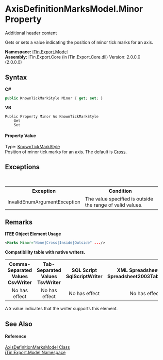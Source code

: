 # AxisDefinitionMarksModel.Minor Property 
Additional header content 

Gets or sets a value indicating the position of minor tick marks for an axis.

**Namespace:**&nbsp;<a href="N_iTin_Export_Model">iTin.Export.Model</a><br />**Assembly:**&nbsp;iTin.Export.Core (in iTin.Export.Core.dll) Version: 2.0.0.0 (2.0.0.0)

## Syntax

**C#**<br />
``` C#
public KnownTickMarkStyle Minor { get; set; }
```

**VB**<br />
``` VB
Public Property Minor As KnownTickMarkStyle
	Get
	Set
```


#### Property Value
Type: <a href="T_iTin_Export_Model_KnownTickMarkStyle">KnownTickMarkStyle</a><br />Position of minor tick marks for an axis. The default is <a href="T_iTin_Export_Model_KnownTickMarkStyle">Cross</a>.

## Exceptions
&nbsp;<table><tr><th>Exception</th><th>Condition</th></tr><tr><td>InvalidEnumArgumentException</td><td>The value specified is outside the range of valid values.</td></tr></table>

## Remarks

**ITEE Object Element Usage**<br />
``` XML
<Marks Minor="None|Cross|Inside|Outside" .../>
```


<strong>Compatibility table with native writers.</strong><table><tr><th>Comma-Separated Values<br />CsvWriter</th><th>Tab-Separated Values<br />TsvWriter</th><th>SQL Script<br />SqlScriptWriter</th><th>XML Spreadsheet 2003<br />Spreadsheet2003TabularWriter</th></tr><tr><td align="center">No has effect</td><td align="center">No has effect</td><td align="center">No has effect</td><td align="center">No has effect</td></tr></table> A <strong>`X`</strong> value indicates that the writer supports this element.


## See Also


#### Reference
<a href="T_iTin_Export_Model_AxisDefinitionMarksModel">AxisDefinitionMarksModel Class</a><br /><a href="N_iTin_Export_Model">iTin.Export.Model Namespace</a><br />